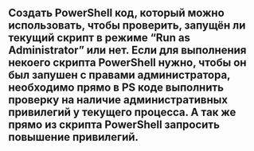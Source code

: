 ## Создать PowerShell код, который можно использовать, чтобы проверить, запущён ли текущий скрипт в режиме “Run as Administrator” или нет. Если для выполнения некоего скрипта PowerShell нужно, чтобы он был запушен с правами администратора, необходимо прямо в PS коде выполнить проверку на наличие административных привилегий у текущего процесса. А так же прямо из скрипта PowerShell запросить повышение привилегий.

